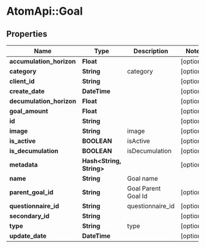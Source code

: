 # AtomApi::Goal

## Properties
Name | Type | Description | Notes
------------ | ------------- | ------------- | -------------
**accumulation_horizon** | **Float** |  | [optional] 
**category** | **String** | category | [optional] 
**client_id** | **String** |  | [optional] 
**create_date** | **DateTime** |  | [optional] 
**decumulation_horizon** | **Float** |  | [optional] 
**goal_amount** | **Float** |  | [optional] 
**id** | **String** |  | [optional] 
**image** | **String** | image | [optional] 
**is_active** | **BOOLEAN** | isActive | [optional] 
**is_decumulation** | **BOOLEAN** | isDecumulation | [optional] 
**metadata** | **Hash&lt;String, String&gt;** |  | [optional] 
**name** | **String** | Goal name | 
**parent_goal_id** | **String** | Goal Parent Goal Id | [optional] 
**questionnaire_id** | **String** | questionnaire_id | [optional] 
**secondary_id** | **String** |  | [optional] 
**type** | **String** | type | [optional] 
**update_date** | **DateTime** |  | [optional] 



